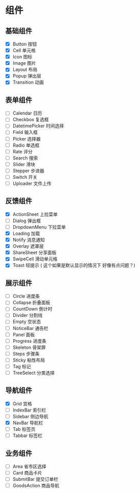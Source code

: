 # 组件
## 基础组件
- [x] Button 按钮
- [x] Cell 单元格
- [x] Icon 图标
- [x] Image 图片
- [x] Layout 布局
- [x] Popup 弹出层
- [x] Transition 动画
## 表单组件
- [ ] Calendar 日历
- [ ] Checkbox 复选框
- [ ] DatetimePicker 时间选择
- [ ] Field 输入框
- [ ] Picker 选择器
- [ ] Radio 单选框
- [ ] Rate 评分
- [ ] Search 搜索
- [ ] Slider 滑块
- [ ] Stepper 步进器
- [ ] Switch 开关
- [ ] Uploader 文件上传
## 反馈组件
- [x] ActionSheet 上拉菜单
- [ ] Dialog 弹出框
- [ ] DropdownMenu 下拉菜单
- [x] Loading 加载
- [x] Notify 消息通知
- [x] Overlay 遮罩层
- [x] ShareSheet 分享面板
- [x] SwipeCell 滑动单元格
- [x] Toast 轻提示 ( 这个如果是默认显示的情况下 好像有点问题？)
## 展示组件
- [ ] Circle 进度条
- [ ] Collapse 折叠面板
- [ ] CountDown 倒计时
- [ ] Divider 分割线
- [ ] Empty 空状态
- [ ] NoticeBar 通告栏
- [ ] Panel 面板
- [ ] Progress 进度条
- [ ] Skeleton 骨架屏
- [ ] Steps 步骤条
- [ ] Sticky 粘性布局
- [ ] Tag 标记
- [ ] TreeSelect 分类选择
## 导航组件
- [x] Grid 宫格
- [ ] IndexBar 索引栏
- [ ] Sidebar 侧边导航
- [x] NavBar 导航栏
- [ ] Tab 标签页
- [ ] Tabbar 标签栏
## 业务组件
- [ ] Area 省市区选择
- [ ] Card 商品卡片
- [ ] SubmitBar 提交订单栏
- [ ] GoodsAction 商品导航
